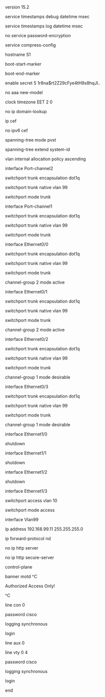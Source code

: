 version 15.2

service timestamps debug datetime msec

service timestamps log datetime msec

no service password-encryption

service compress-config

hostname S1

boot-start-marker

boot-end-marker

enable secret 5 $1$r8na$rt2Z29cFye4tH9s8hqJI..

no aaa new-model

clock timezone EET 2 0

no ip domain-lookup

ip cef

no ipv6 cef

spanning-tree mode pvst

spanning-tree extend system-id

vlan internal allocation policy ascending

interface Port-channel2

switchport trunk encapsulation dot1q

switchport trunk native vlan 99

switchport mode trunk

interface Port-channel1

switchport trunk encapsulation dot1q

switchport trunk native vlan 99

switchport mode trunk

interface Ethernet0/0

switchport trunk encapsulation dot1q

switchport trunk native vlan 99

switchport mode trunk

channel-group 2 mode active

interface Ethernet0/1

switchport trunk encapsulation dot1q

switchport trunk native vlan 99

switchport mode trunk

channel-group 2 mode active

interface Ethernet0/2

switchport trunk encapsulation dot1q

switchport trunk native vlan 99

switchport mode trunk

channel-group 1 mode desirable

interface Ethernet0/3

switchport trunk encapsulation dot1q

switchport trunk native vlan 99

switchport mode trunk

channel-group 1 mode desirable

interface Ethernet1/0

shutdown

interface Ethernet1/1

shutdown

interface Ethernet1/2

shutdown

interface Ethernet1/3

switchport access vlan 10

switchport mode access

interface Vlan99

ip address 192.168.99.11 255.255.255.0

ip forward-protocol nd

no ip http server

no ip http secure-server

control-plane

banner motd ^C

Authorized Access Only!

^C

line con 0

password cisco

logging synchronous

login

line aux 0

line vty 0 4

password cisco

logging synchronous

login

end
